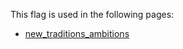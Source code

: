 This flag is used in the following pages:
 - [new_traditions_ambitions](../events/new_traditions_ambitions.md)

